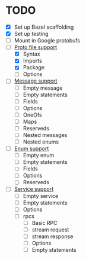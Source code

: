 # TODO

- [x] Set up Bazel scaffolding
- [x] Set up testing
- [ ] Mount in Google protobufs
- [ ] [Proto file support](https://developers.google.com/protocol-buffers/docs/reference/proto3-spec#proto_file)
  - [x] Syntax
  - [x] Imports
  - [x] Package
  - [ ] Options
- [ ] [Message support](https://developers.google.com/protocol-buffers/docs/reference/proto3-spec#message_definition)
  - [ ] Empty message
  - [ ] Empty statements
  - [ ] Fields
  - [ ] Options
  - [ ] OneOfs
  - [ ] Maps
  - [ ] Reserveds
  - [ ] Nested messages
  - [ ] Nested enums
- [ ] [Enum support](https://developers.google.com/protocol-buffers/docs/reference/proto3-spec#enum_definition)
  - [ ] Empty enum
  - [ ] Empty statements
  - [ ] Fields
  - [ ] Options
  - [ ] Reserveds
- [ ] [Service support](https://developers.google.com/protocol-buffers/docs/reference/proto3-spec#service_definition)
  - [ ] Empty service
  - [ ] Empty statements
  - [ ] Options
  - [ ] rpcs
    - [ ] Basic RPC
    - [ ] stream request
    - [ ] stream response
    - [ ] Options
    - [ ] Empty statements
